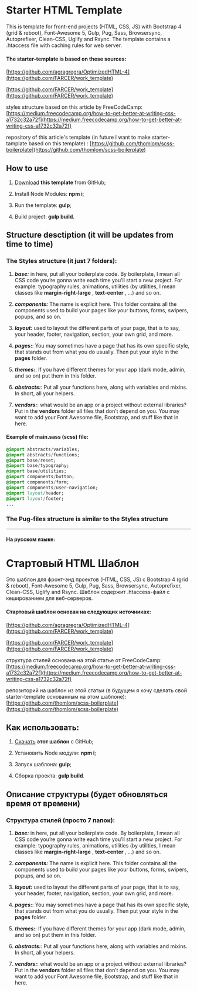 # Starter HTML Template

This is template for front-end projects (HTML, CSS, JS) with Bootstrap 4 (grid & reboot), Font-Awesome 5, Gulp, Pug,
Sass, Browsersync, Autoprefixer, Clean-CSS, Uglify and Rsync. The template contains a .htaccess file with caching rules
for web server.

#### The starter-template is based on these sources:

[https://github.com/agragregra/OptimizedHTML-4](https://github.com/FARCER/work_template)

[https://github.com/FARCER/work_template](https://github.com/FARCER/work_template)

styles structure based on this article by
FreeCodeCamp: [https://medium.freecodecamp.org/how-to-get-better-at-writing-css-a1732c32a72f](https://medium.freecodecamp.org/how-to-get-better-at-writing-css-a1732c32a72f)

repository of this article's template (in future I want to make starter-tamplate based on this
template) : [https://github.com/thomlom/scss-boilerplate](https://github.com/thomlom/scss-boilerplate)

## How to use

1. [Download](https://github.com/haseri/starter-html-template/archive/master.zip) **this template** from GitHub;

2. Install Node Modules: **npm i**;

3. Run the template: **gulp**;

4. Build project: **gulp build**.

## Structure desctiption (it will be updates from time to time)

### The Styles structure (it just 7 folders):

1. **_base:_** in here, put all your boilerplate code. By boilerplate, I mean all CSS code you’re gonna write each time
   you’ll start a new project. For example: typography rules, animations, utilities (by utilities, I mean classes
   like **margin-right-large** , **text-center** , …) and so on.

2. **_components:_** The name is explicit here. This folder contains all the components used to build your pages like
   your buttons, forms, swipers, popups, and so on.

3. **_layout:_** used to layout the different parts of your page, that is to say, your header, footer, navigation,
   section, your own grid, and more.

4. **_pages:_**: You may sometimes have a page that has its own specific style, that stands out from what you do
   usually. Then put your style in the **pages** folder.

5. **_themes:_**: If you have different themes for your app (dark mode, admin, and so on) put them in this folder.

6. **_abstracts:_**: Put all your functions here, along with variables and mixins. In short, all your helpers.

7. **_vendors:_**: what would be an app or a project without external libraries? Put in the **vendors** folder all files
   that don’t depend on you. You may want to add your Font Awesome file, Bootstrap, and stuff like that in here.

#### Example of main.sass (scss) file:

```sass
@import abstracts/variables;
@import abstracts/functions;
@import base/reset;
@import base/typography;
@import base/utilities;
@import components/button;
@import components/form;
@import components/user-navigation;
@import layout/header;
@import layout/footer;
...
```

### The Pug-files structure is similar to the Styles structure

---

#### На русском языке:

# Стартовый HTML Шаблон

Это шаблон для фронт-энд проектов (HTML, CSS, JS) с Bootstrap 4 (grid & reboot), Font-Awesome 5, Gulp, Pug, Sass,
Browsersync, Autoprefixer, Clean-CSS, Uglify and Rsync. Шаблон содержит .htaccess-файл с кешированием для веб-серверов.

#### Стартовый шаблон основан на следующих источниках:

[https://github.com/agragregra/OptimizedHTML-4](https://github.com/FARCER/work_template)

[https://github.com/FARCER/work_template](https://github.com/FARCER/work_template)

структура стилей основана на этой статье от
FreeCodeCamp: [https://medium.freecodecamp.org/how-to-get-better-at-writing-css-a1732c32a72f](https://medium.freecodecamp.org/how-to-get-better-at-writing-css-a1732c32a72f)

репозиторий на шаблон из этой статьи (в будущем я хочу сделать свой starter-template основанным на этом
шаблоне): [https://github.com/thomlom/scss-boilerplate](https://github.com/thomlom/scss-boilerplate)

## Как использовать:

1. [Скачать](https://github.com/haseri/starter-html-template/archive/master.zip) **этот шаблон** с GitHub;

2. Установить Node модули: **npm i**;

3. Запуск шаблона: **gulp**;

4. Сборка проекта: **gulp build**.

## Описание структуры (будет обновляться время от времени)

### Структура стилей (просто 7 папок):

1. **_base:_** in here, put all your boilerplate code. By boilerplate, I mean all CSS code you’re gonna write each time
   you’ll start a new project. For example: typography rules, animations, utilities (by utilities, I mean classes
   like **margin-right-large** , **text-center** , …) and so on.

2. **_components:_** The name is explicit here. This folder contains all the components used to build your pages like
   your buttons, forms, swipers, popups, and so on.

3. **_layout:_** used to layout the different parts of your page, that is to say, your header, footer, navigation,
   section, your own grid, and more.

4. **_pages:_**: You may sometimes have a page that has its own specific style, that stands out from what you do
   usually. Then put your style in the **pages** folder.

5. **_themes:_**: If you have different themes for your app (dark mode, admin, and so on) put them in this folder.

6. **_abstracts:_**: Put all your functions here, along with variables and mixins. In short, all your helpers.

7. **_vendors:_**: what would be an app or a project without external libraries? Put in the **vendors** folder all files
   that don’t depend on you. You may want to add your Font Awesome file, Bootstrap, and stuff like that in here.
